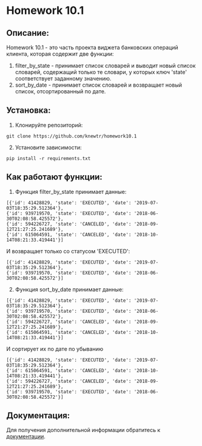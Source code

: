 # Homework 10.1

## Описание:

Homework 10.1 - это часть проекта виджета банковских операций клиента, которая содержит две функции:
1. filter_by_state - принимает список словарей и выводит новый список словарей, содержащий
    только те словари, у которых ключ 'state' соответствует заданному значению.
2. sort_by_date - принимает список словарей и возвращает новый список,
    отсортированный по дате.

## Установка:

1. Клонируйте репозиторий:
```
git clone https://github.com/knewtr/homework10.1
```
2. Установите зависимости:
```
pip install -r requirements.txt
```

## Как работают функции:

1. Функция filter_by_state принимает данные:
```
[{'id': 41428829, 'state': 'EXECUTED', 'date': '2019-07-03T18:35:29.512364'}, 
{'id': 939719570, 'state': 'EXECUTED', 'date': '2018-06-30T02:08:58.425572'}, 
{'id': 594226727, 'state': 'CANCELED', 'date': '2018-09-12T21:27:25.241689'}, 
{'id': 615064591, 'state': 'CANCELED', 'date': '2018-10-14T08:21:33.419441'}]
```
И возвращает только со статусом 'EXECUTED':
```
[{'id': 41428829, 'state': 'EXECUTED', 'date': '2019-07-03T18:35:29.512364'}, 
{'id': 939719570, 'state': 'EXECUTED', 'date': '2018-06-30T02:08:58.425572'}]
```
2. Функция sort_by_date принимает данные:
```
[{'id': 41428829, 'state': 'EXECUTED', 'date': '2019-07-03T18:35:29.512364'}, 
{'id': 939719570, 'state': 'EXECUTED', 'date': '2018-06-30T02:08:58.425572'}, 
{'id': 594226727, 'state': 'CANCELED', 'date': '2018-09-12T21:27:25.241689'}, 
{'id': 615064591, 'state': 'CANCELED', 'date': '2018-10-14T08:21:33.419441'}]
```
И сортирует их по дате по убыванию
```
[{'id': 41428829, 'state': 'EXECUTED', 'date': '2019-07-03T18:35:29.512364'}, 
{'id': 615064591, 'state': 'CANCELED', 'date': '2018-10-14T08:21:33.419441'}, 
{'id': 594226727, 'state': 'CANCELED', 'date': '2018-09-12T21:27:25.241689'}, 
{'id': 939719570, 'state': 'EXECUTED', 'date': '2018-06-30T02:08:58.425572'}]
```

## Документация:

Для получения дополнительной информации обратитесь к [документации](docs/README.md).